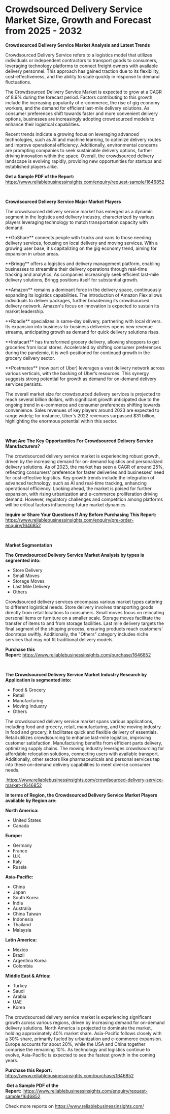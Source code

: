 <p><h1>Crowdsourced Delivery Service Market Size, Growth and Forecast from 2025 - 2032</h1></p><p><strong>Crowdsourced Delivery Service Market Analysis and Latest Trends</strong></p>
<p><p>Crowdsourced Delivery Service refers to a logistics model that utilizes individuals or independent contractors to transport goods to consumers, leveraging technology platforms to connect freight owners with available delivery personnel. This approach has gained traction due to its flexibility, cost-effectiveness, and the ability to scale quickly in response to demand fluctuations.</p><p>The Crowdsourced Delivery Service Market is expected to grow at a CAGR of 8.9% during the forecast period. Factors contributing to this growth include the increasing popularity of e-commerce, the rise of gig economy workers, and the demand for efficient last-mile delivery solutions. As consumer preferences shift towards faster and more convenient delivery options, businesses are increasingly adopting crowdsourced models to enhance their logistical capabilities. </p><p>Recent trends indicate a growing focus on leveraging advanced technologies, such as AI and machine learning, to optimize delivery routes and improve operational efficiency. Additionally, environmental concerns are prompting companies to seek sustainable delivery options, further driving innovation within the space. Overall, the crowdsourced delivery landscape is evolving rapidly, providing new opportunities for startups and established players alike.</p></p>
<p><strong>Get a Sample PDF of the Report:&nbsp;</strong> <a href="https://www.reliablebusinessinsights.com/enquiry/request-sample/1646852?utm_campaign=2757&utm_medium=2&utm_source=Github&utm_content=ia&utm_term=11032025&utm_id=crowdsourced-delivery-service">https://www.reliablebusinessinsights.com/enquiry/request-sample/1646852</a></p>
<p>&nbsp;</p>
<p><strong>Crowdsourced Delivery Service Major Market Players</strong></p>
<p><p>The crowdsourced delivery service market has emerged as a dynamic segment in the logistics and delivery industry, characterized by various players leveraging technology to match transportation capacity with demand.</p><p>**GoShare** connects people with trucks and vans to those needing delivery services, focusing on local delivery and moving services. With a growing user base, it's capitalizing on the gig economy trend, aiming for expansion in urban areas.</p><p>**Bringg** offers a logistics and delivery management platform, enabling businesses to streamline their delivery operations through real-time tracking and analytics. As companies increasingly seek efficient last-mile delivery solutions, Bringg positions itself for substantial growth.</p><p>**Amazon** remains a dominant force in the delivery space, continuously expanding its logistics capabilities. The introduction of Amazon Flex allows individuals to deliver packages, further broadening its crowdsourced delivery network. Amazon's focus on innovation is expected to sustain its market leadership.</p><p>**Roadie** specializes in same-day delivery, partnering with local drivers. Its expansion into business-to-business deliveries opens new revenue streams, anticipating growth as demand for quick delivery solutions rises.</p><p>**Instacart** has transformed grocery delivery, allowing shoppers to get groceries from local stores. Accelerated by shifting consumer preferences during the pandemic, it is well-positioned for continued growth in the grocery delivery sector.</p><p>**Postmates** (now part of Uber) leverages a vast delivery network across various verticals, with the backing of Uber’s resources. This synergy suggests strong potential for growth as demand for on-demand delivery services persists.</p><p>The overall market size for crowdsourced delivery services is projected to reach several billion dollars, with significant growth anticipated due to the ongoing trend in e-commerce and consumer preferences shifting towards convenience. Sales revenues of key players around 2023 are expected to range widely; for instance, Uber's 2022 revenues surpassed $31 billion, highlighting the enormous potential within this sector.</p></p>
<p>&nbsp;</p>
<p><strong>What Are The Key Opportunities For Crowdsourced Delivery Service Manufacturers?</strong></p>
<p><p>The crowdsourced delivery service market is experiencing robust growth, driven by the increasing demand for on-demand logistics and personalized delivery solutions. As of 2023, the market has seen a CAGR of around 25%, reflecting consumers' preference for faster deliveries and businesses' need for cost-effective logistics. Key growth trends include the integration of advanced technology, such as AI and real-time tracking, enhancing operational efficiency. Looking ahead, the market is poised for further expansion, with rising urbanization and e-commerce proliferation driving demand. However, regulatory challenges and competition among platforms will be critical factors influencing future market dynamics.</p></p>
<p><strong>Inquire or Share Your Questions If Any Before Purchasing This Report:</strong> <a href="https://www.reliablebusinessinsights.com/enquiry/pre-order-enquiry/1646852?utm_campaign=2757&utm_medium=2&utm_source=Github&utm_content=ia&utm_term=11032025&utm_id=crowdsourced-delivery-service">https://www.reliablebusinessinsights.com/enquiry/pre-order-enquiry/1646852</a></p>
<p>&nbsp;</p>
<p><strong>Market Segmentation</strong></p>
<p><strong>The Crowdsourced Delivery Service Market Analysis by types is segmented into:</strong></p>
<p><ul><li>Store Delivery</li><li>Small Moves</li><li>Storage Moves</li><li>Last Mile Delivery</li><li>Others</li></ul></p>
<p><p>Crowdsourced delivery services encompass various market types catering to different logistical needs. Store delivery involves transporting goods directly from retail locations to consumers. Small moves focus on relocating personal items or furniture on a smaller scale. Storage moves facilitate the transfer of items to and from storage facilities. Last mile delivery targets the final segment of the shipping process, ensuring products reach customers' doorsteps swiftly. Additionally, the "Others" category includes niche services that may not fit traditional delivery models.</p></p>
<p><strong>Purchase this Report:&nbsp;</strong><a href="https://www.reliablebusinessinsights.com/purchase/1646852?utm_campaign=2757&utm_medium=2&utm_source=Github&utm_content=ia&utm_term=11032025&utm_id=crowdsourced-delivery-service">https://www.reliablebusinessinsights.com/purchase/1646852</a></p>
<p>&nbsp;</p>
<p><strong>The Crowdsourced Delivery Service Market Industry Research by Application is segmented into:</strong></p>
<p><ul><li>Food & Grocery</li><li>Retail</li><li>Manufacturing</li><li>Moving Industry</li><li>Others</li></ul></p>
<p><p>The crowdsourced delivery service market spans various applications, including food and grocery, retail, manufacturing, and the moving industry. In food and grocery, it facilitates quick and flexible delivery of essentials. Retail utilizes crowdsourcing to enhance last-mile logistics, improving customer satisfaction. Manufacturing benefits from efficient parts delivery, optimizing supply chains. The moving industry leverages crowdsourcing for affordable relocation solutions, connecting users with available transport. Additionally, other sectors like pharmaceuticals and personal services tap into these on-demand delivery capabilities to meet diverse consumer needs.</p></p>
<p><a href="https://www.reliablebusinessinsights.com/crowdsourced-delivery-service-market-r1646852?utm_campaign=2757&utm_medium=2&utm_source=Github&utm_content=ia&utm_term=11032025&utm_id=crowdsourced-delivery-service">&nbsp;https://www.reliablebusinessinsights.com/crowdsourced-delivery-service-market-r1646852</a></p>
<p><strong>In terms of Region, the Crowdsourced Delivery Service Market Players available by Region are:</strong></p>
<p>
    <p> <strong> North America: </strong>
        <ul>
            <li>United States</li>
            <li>Canada</li>
        </ul>
        </p> 
    <p> <strong> Europe: </strong>
        <ul>
            <li>Germany</li>
            <li>France</li>
            <li>U.K.</li>
            <li>Italy</li>
            <li>Russia</li>
        </ul>
        </p> 
    <p> <strong> Asia-Pacific: </strong>
        <ul>
            <li>China</li>
            <li>Japan</li>
            <li>South Korea</li>
            <li>India</li>
            <li>Australia</li>
            <li>China Taiwan</li>
            <li>Indonesia</li>
            <li>Thailand</li>
            <li>Malaysia</li>
        </ul>
        </p> 
    <p> <strong> Latin America: </strong>
        <ul>
            <li>Mexico</li>
            <li>Brazil</li>
            <li>Argentina Korea</li>
            <li>Colombia</li>
        </ul>
        </p> 
    <p> <strong> Middle East & Africa: </strong>
        <ul>
            <li>Turkey</li>
            <li>Saudi</li>
            <li>Arabia</li>
            <li>UAE</li>
            <li>Korea</li>
        </ul>
    </p>
    </p>
<p><p>The crowdsourced delivery service market is experiencing significant growth across various regions, driven by increasing demand for on-demand delivery solutions. North America is projected to dominate the market, holding approximately 40% market share. Asia-Pacific follows closely with a 30% share, primarily fueled by urbanization and e-commerce expansion. Europe accounts for about 20%, while the USA and China together comprise the remaining 10%. As technology and logistics continue to evolve, Asia-Pacific is expected to see the fastest growth in the coming years.</p></p>
<p><strong>Purchase this Report: </strong><a href="https://www.reliablebusinessinsights.com/purchase/1646852?utm_campaign=2757&utm_medium=2&utm_source=Github&utm_content=ia&utm_term=11032025&utm_id=crowdsourced-delivery-service">https://www.reliablebusinessinsights.com/purchase/1646852</a></p>
<p>&nbsp;<strong>Get a Sample PDF of the Report:&nbsp;&nbsp;</strong><a href="https://www.reliablebusinessinsights.com/enquiry/request-sample/1646852?utm_campaign=2757&utm_medium=2&utm_source=Github&utm_content=ia&utm_term=11032025&utm_id=crowdsourced-delivery-service">https://www.reliablebusinessinsights.com/enquiry/request-sample/1646852</a></p>
<p><strong></strong></p>
<p>Check more reports on <a href="https://www.reliablebusinessinsights.com/?utm_campaign=2757&utm_medium=2&utm_source=Github&utm_content=ia&utm_term=11032025&utm_id=crowdsourced-delivery-service">https://www.reliablebusinessinsights.com/</a></p>